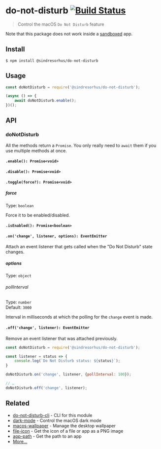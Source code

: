# do-not-disturb [![Build Status](https://travis-ci.org/sindresorhus/do-not-disturb.svg?branch=master)](https://travis-ci.org/sindresorhus/do-not-disturb)

> Control the macOS `Do Not Disturb` feature

Note that this package does not work inside a [sandboxed](https://developer.apple.com/app-sandboxing/) app.


## Install

```
$ npm install @sindresorhus/do-not-disturb
```


## Usage

```js
const doNotDisturb = require('@sindresorhus/do-not-disturb');

(async () => {
	await doNotDisturb.enable();
})();
```


## API

### doNotDisturb

All the methods return a `Promise`. You only really need to `await` them if you use multiple methods at once.

#### `.enable(): Promise<void>`

#### `.disable(): Promise<void>`

#### `.toggle(force?): Promise<void>`

##### force

Type: `boolean`

Force it to be enabled/disabled.

#### `.isEnabled(): Promise<boolean>`

#### `.on('change', listener, options): EventEmitter`

Attach an event listener that gets called when the "Do Not Disturb" state changes.

##### options

Type: `object`

###### pollInterval

Type: `number`<br>
Default: `3000`

Interval in milliseconds at which the polling for the `change` event is made.

#### `.off('change', listener): EventEmitter`

Remove an event listener that was attached previously.

```js
const doNotDisturb = require('@sindresorhus/do-not-disturb');

const listener = status => {
	console.log(`Do Not Disturb status: ${status}`);
}

doNotDisturb.on('change', listener, {pollInterval: 100});

// …
doNotDisturb.off('change', listener);
```


## Related

- [do-not-disturb-cli](https://github.com/sindresorhus/do-not-disturb-cli) - CLI for this module
- [dark-mode](https://github.com/sindresorhus/dark-mode) - Control the macOS dark mode
- [macos-wallpaper](https://github.com/sindresorhus/macos-wallpaper) - Manage the desktop wallpaper
- [file-icon](https://github.com/sindresorhus/file-icon) - Get the icon of a file or app as a PNG image
- [app-path](https://github.com/sindresorhus/app-path) - Get the path to an app
- [More…](https://github.com/search?q=user%3Asindresorhus+language%3Aswift)
